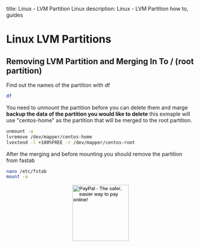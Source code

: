 title: Linux - LVM Partition Linux
description: Linux - LVM Partition how to, guides

# Linux LVM Partitions

## Removing LVM Partition and Merging In To / (root partition)

Find out the names of the partition with df

```bash
df
```

You need to unmount the partition before you can delete them and marge __backup the data of the partition you would like to delete__ this exmaple will use "centos-home" as the partition that will be merged to the root partition.

```bash
unmount -a
lvremove /dev/mapper/centos-home
lvextend -l +100%FREE -r /dev/mapper/centos-root
```

After the merging and before mounting you should remove the partition from fastab

```bash
nano /etc/fstab
mount -a
```

<!-- Donation Button -->
<form action="https://www.paypal.com/cgi-bin/webscr" method="post" target="_top" align="center"><input type="hidden" name="cmd" value="_s-xclick"><input type="hidden" name="hosted_button_id" value="Q94AU5RUD4X6A"><input type="image" src="https://raw.githubusercontent.com/fire1ce/3os.org/gh-pages/assets/images/beerDonation.png" width="150px" border="0" name="submit" alt="PayPal - The safer, easier way to pay online!"></form>
<!-- Donation Button -->